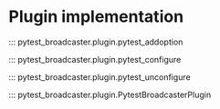 # Plugin implementation

::: pytest_broadcaster.plugin.pytest_addoption

::: pytest_broadcaster.plugin.pytest_configure

::: pytest_broadcaster.plugin.pytest_unconfigure

::: pytest_broadcaster.plugin.PytestBroadcasterPlugin


<style>
  .md-content__button {
    display: none;
  }
</style>
